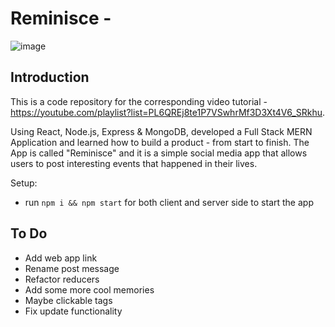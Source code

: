 # Reminisce - 

![image](https://github.com/user-attachments/assets/24bb3e7d-8e3a-420b-8351-e5afd530e267)

## Introduction
This is a code repository for the corresponding video tutorial - https://youtube.com/playlist?list=PL6QREj8te1P7VSwhrMf3D3Xt4V6_SRkhu.

Using React, Node.js, Express & MongoDB, developed a Full Stack MERN Application and learned how to build a product - from start to finish. The App is called "Reminisce" and it is a simple social media app that allows users to post interesting events that happened in their lives.


Setup:
- run ```npm i && npm start``` for both client and server side to start the app

## To Do
* Add web app link
* Rename post message 
* Refactor reducers
* Add some more cool memories
* Maybe clickable tags
* Fix update functionality




